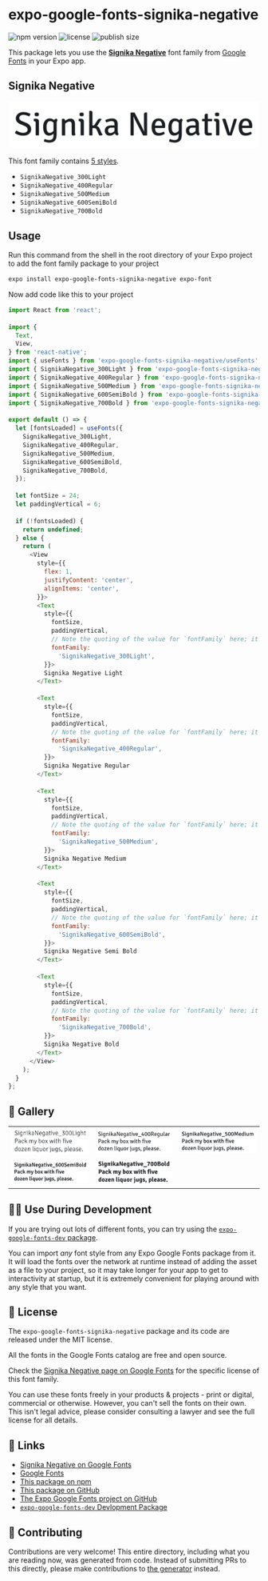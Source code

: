 # expo-google-fonts-signika-negative

![npm version](https://flat.badgen.net/npm/v/expo-google-fonts-signika-negative)
![license](https://flat.badgen.net/github/license/expo/google-fonts)
![publish size](https://flat.badgen.net/packagephobia/install/expo-google-fonts-signika-negative)

This package lets you use the [**Signika Negative**](https://fonts.google.com/specimen/Signika+Negative) font family from [Google Fonts](https://fonts.google.com/) in your Expo app.

## Signika Negative

![Signika Negative](./font-family.png)

This font family contains [5 styles](#-gallery).

- `SignikaNegative_300Light`
- `SignikaNegative_400Regular`
- `SignikaNegative_500Medium`
- `SignikaNegative_600SemiBold`
- `SignikaNegative_700Bold`

## Usage

Run this command from the shell in the root directory of your Expo project to add the font family package to your project
```sh
expo install expo-google-fonts-signika-negative expo-font
```

Now add code like this to your project
```js
import React from 'react';

import {
  Text,
  View,
} from 'react-native';
import { useFonts } from 'expo-google-fonts-signika-negative/useFonts';
import { SignikaNegative_300Light } from 'expo-google-fonts-signika-negative/300Light';
import { SignikaNegative_400Regular } from 'expo-google-fonts-signika-negative/400Regular';
import { SignikaNegative_500Medium } from 'expo-google-fonts-signika-negative/500Medium';
import { SignikaNegative_600SemiBold } from 'expo-google-fonts-signika-negative/600SemiBold';
import { SignikaNegative_700Bold } from 'expo-google-fonts-signika-negative/700Bold';

export default () => {
  let [fontsLoaded] = useFonts({
    SignikaNegative_300Light,
    SignikaNegative_400Regular,
    SignikaNegative_500Medium,
    SignikaNegative_600SemiBold,
    SignikaNegative_700Bold,
  });

  let fontSize = 24;
  let paddingVertical = 6;

  if (!fontsLoaded) {
    return undefined;
  } else {
    return (
      <View
        style={{
          flex: 1,
          justifyContent: 'center',
          alignItems: 'center',
        }}>
        <Text
          style={{
            fontSize,
            paddingVertical,
            // Note the quoting of the value for `fontFamily` here; it expects a string!
            fontFamily:
              'SignikaNegative_300Light',
          }}>
          Signika Negative Light
        </Text>

        <Text
          style={{
            fontSize,
            paddingVertical,
            // Note the quoting of the value for `fontFamily` here; it expects a string!
            fontFamily:
              'SignikaNegative_400Regular',
          }}>
          Signika Negative Regular
        </Text>

        <Text
          style={{
            fontSize,
            paddingVertical,
            // Note the quoting of the value for `fontFamily` here; it expects a string!
            fontFamily:
              'SignikaNegative_500Medium',
          }}>
          Signika Negative Medium
        </Text>

        <Text
          style={{
            fontSize,
            paddingVertical,
            // Note the quoting of the value for `fontFamily` here; it expects a string!
            fontFamily:
              'SignikaNegative_600SemiBold',
          }}>
          Signika Negative Semi Bold
        </Text>

        <Text
          style={{
            fontSize,
            paddingVertical,
            // Note the quoting of the value for `fontFamily` here; it expects a string!
            fontFamily:
              'SignikaNegative_700Bold',
          }}>
          Signika Negative Bold
        </Text>
      </View>
    );
  }
};

```

## 🔡 Gallery


||||
|-|-|-|
|![SignikaNegative_300Light](.//300Light/SignikaNegative_300Light.ttf.png)|![SignikaNegative_400Regular](.//400Regular/SignikaNegative_400Regular.ttf.png)|![SignikaNegative_500Medium](.//500Medium/SignikaNegative_500Medium.ttf.png)||
|![SignikaNegative_600SemiBold](.//600SemiBold/SignikaNegative_600SemiBold.ttf.png)|![SignikaNegative_700Bold](.//700Bold/SignikaNegative_700Bold.ttf.png)|||


## 👩‍💻 Use During Development

If you are trying out lots of different fonts, you can try using the [`expo-google-fonts-dev` package](https://github.com/freeboub/google-fonts/tree/master/font-packages/dev#readme).

You can import *any* font style from any Expo Google Fonts package from it. It will load the fonts
over the network at runtime instead of adding the asset as a file to your project, so it may take longer
for your app to get to interactivity at startup, but it is extremely convenient
for playing around with any style that you want.

## 📖 License

The `expo-google-fonts-signika-negative` package and its code are released under the MIT license.

All the fonts in the Google Fonts catalog are free and open source.

Check the [Signika Negative page on Google Fonts](https://fonts.google.com/specimen/Signika+Negative) for the specific license of this font family.

You can use these fonts freely in your products & projects - print or digital, commercial or otherwise. However, you can't sell the fonts on their own. This isn't legal advice, please consider consulting a lawyer and see the full license for all details.

## 🔗 Links

- [Signika Negative on Google Fonts](https://fonts.google.com/specimen/Signika+Negative)
- [Google Fonts](https://fonts.google.com/)
- [This package on npm](https://www.npmjs.com/package/expo-google-fonts-signika-negative)
- [This package on GitHub](https://github.com/freeboub/google-fonts/tree/master/font-packages/signika-negative)
- [The Expo Google Fonts project on GitHub](https://github.com/freeboub/google-fonts)
- [`expo-google-fonts-dev` Devlopment Package](https://github.com/freeboub/google-fonts/tree/master/font-packages/dev)

## 🤝 Contributing

Contributions are very welcome! This entire directory, including what you are reading now, was generated from code. Instead of submitting PRs to this directly, please make contributions to [the generator](https://github.com/freeboub/google-fonts/tree/master/packages/generator) instead.

